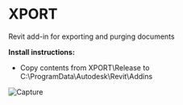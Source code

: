 # XPORT
Revit add-in for exporting and purging documents

**Install instructions:**

- Copy contents from XPORT\Release to C:\ProgramData\Autodesk\Revit\Addins



![Capture](https://user-images.githubusercontent.com/22296105/67400367-74d47380-f5a5-11e9-8f81-653ccb870759.PNG)
